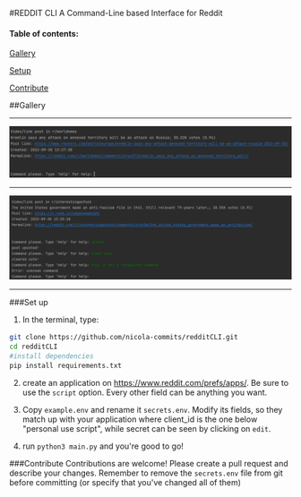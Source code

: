 #REDDIT CLI
A Command-Line based Interface for Reddit

#### Table of contents:
[Gallery](#gallery)

[Setup](#set-up)

[Contribute](#contribute)

##Gallery

---

![example of a link post from r/worldnews](res/UsageExample.png)

---

![example of a link post from r/worldnews](res/CommandShowOff.png)

---

###Set up
1. In the terminal, type:
```bash
git clone https://github.com/nicola-commits/redditCLI.git
cd redditCLI
#install dependencies
pip install requirements.txt
```
2. create an application on https://www.reddit.com/prefs/apps/.
Be sure to use the `script` option. Every other field can be anything you want.

3. Copy `example.env` and rename it `secrets.env`. Modify its fields, so they match up with your application
where client_id is the one below "personal use script", while secret can be seen by clicking on `edit`.
4. run `python3 main.py` and you're good to go!

###Contribute
Contributions are welcome! Please create a pull request and describe your changes. 
Remember to remove the `secrets.env` file from git before committing 
(or specify that you've changed all of them)